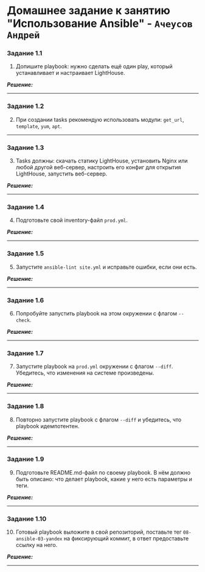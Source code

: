 # Домашнее задание к занятию  "Использование Ansible" - `Ачеусов Андрей`

### Задание 1.1

1. Допишите playbook: нужно сделать ещё один play, который устанавливает и настраивает LightHouse.

***Решение:***  



---

### Задание 1.2

2. При создании tasks рекомендую использовать модули: `get_url`, `template`, `yum`, `apt`.
---

### Задание 1.3

3. Tasks должны: скачать статику LightHouse, установить Nginx или любой другой веб-сервер, настроить его конфиг для открытия LightHouse, запустить веб-сервер.

***Решение:***  



---

### Задание 1.4

4. Подготовьте свой inventory-файл `prod.yml`.

***Решение:***  



---

### Задание 1.5

5. Запустите `ansible-lint site.yml` и исправьте ошибки, если они есть.

***Решение:***  



---

### Задание 1.6

6.  Попробуйте запустить playbook на этом окружении с флагом `--check`.

***Решение:***  



---

### Задание 1.7

7. Запустите playbook на `prod.yml` окружении с флагом `--diff`. Убедитесь, что изменения на системе произведены.

***Решение:***  



---

### Задание 1.8

8. Повторно запустите playbook с флагом `--diff` и убедитесь, что playbook идемпотентен.

***Решение:***  



---

### Задание 1.9

9. Подготовьте README.md-файл по своему playbook. В нём должно быть описано: что делает playbook, какие у него есть параметры и теги.

***Решение:***  



---

### Задание 1.10

10. Готовый playbook выложите в свой репозиторий, поставьте тег `08-ansible-03-yandex` на фиксирующий коммит, в ответ предоставьте ссылку на него.

***Решение:***  



---
